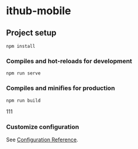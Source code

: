 <!--
 * @Author: your name
 * @Date: 2021-01-01 10:03:35
 * @LastEditTime: 2021-01-03 16:31:15
 * @LastEditors: your name
 * @Description: In User Settings Edit
 * @FilePath: \dong_test\README.md
-->
# ithub-mobile

## Project setup
```
npm install
```

### Compiles and hot-reloads for development
```
npm run serve
```

### Compiles and minifies for production
```
npm run build
```
111
### Customize configuration
See [Configuration Reference](https://cli.vuejs.org/config/).
